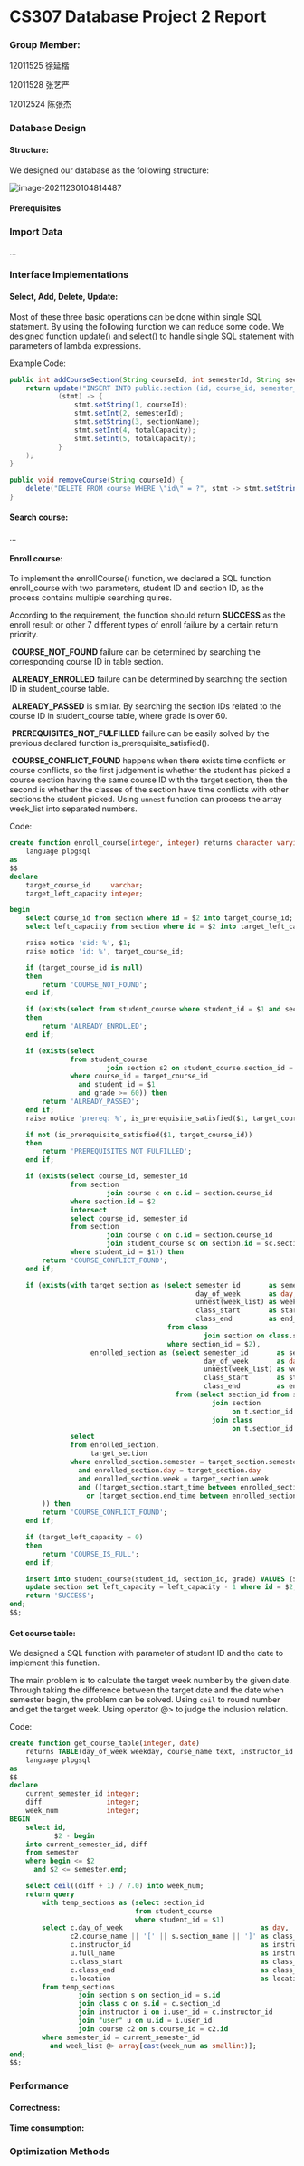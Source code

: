 # CS307 Database Project 2 Report

### Group Member:

12011525 徐延楷

12011528 张艺严

12012524 陈张杰



### Database Design

#### Structure:

We designed our database as the following structure:

![image-20211230104814487](E:\Sustech\Database\Project\DBProj2\SUSTechCS307Project\reportpics\image-20211230104814487.png)



#### Prerequisites





### Import Data

...





### Interface Implementations

#### Select, Add, Delete, Update:

Most of these three basic operations can be done within single SQL statement. By using the following function we can reduce some code. We designed function update() and select() to handle single SQL statement with parameters of lambda expressions.

Example Code:

```java
public int addCourseSection(String courseId, int semesterId, String sectionName, int totalCapacity) {
    return update("INSERT INTO public.section (id, course_id, semester_id, section_name, total_capacity, left_capacity) VALUES (DEFAULT, ?, ?, ?, ?, ?)",
            (stmt) -> {
                stmt.setString(1, courseId);
                stmt.setInt(2, semesterId);
                stmt.setString(3, sectionName);
                stmt.setInt(4, totalCapacity);
                stmt.setInt(5, totalCapacity);
            }
    );
}
```

```java
public void removeCourse(String courseId) {
    delete("DELETE FROM course WHERE \"id\" = ?", stmt -> stmt.setString(1, courseId));
}
```



#### Search course:

...



#### Enroll course:

To implement the enrollCourse() function, we declared a SQL function enroll_course with two parameters, student ID and section ID, as the process contains multiple searching quires.

According to the requirement, the function should return **SUCCESS** as the enroll result or other 7 different types of enroll failure by a certain return priority. 

​	**COURSE_NOT_FOUND** failure can be determined by searching the corresponding course ID in table section.

​	**ALREADY_ENROLLED** failure can be determined by searching the section ID in student_course table.

​	**ALREADY_PASSED** is similar. By searching the section IDs related to the course ID in student_course table, where grade is over 60.

​	**PREREQUISITES_NOT_FULFILLED** failure can be easily solved by the previous declared function is_prerequisite_satisfied().

​	**COURSE_CONFLICT_FOUND** happens when there exists time conflicts or course conflicts, so the first judgement is whether the student has picked a course section having the same course ID with the target section, then the second is whether the classes of the section have time conflicts with other sections the student picked. Using `unnest` function can process the array week_list into separated numbers.

Code:

```sql
create function enroll_course(integer, integer) returns character varying
    language plpgsql
as
$$
declare
    target_course_id     varchar;
    target_left_capacity integer;

begin
    select course_id from section where id = $2 into target_course_id;
    select left_capacity from section where id = $2 into target_left_capacity;

    raise notice 'sid: %', $1;
    raise notice 'id: %', target_course_id;

    if (target_course_id is null)
    then
        return 'COURSE_NOT_FOUND';
    end if;

    if (exists(select from student_course where student_id = $1 and section_id = $2))
    then
        return 'ALREADY_ENROLLED';
    end if;

    if (exists(select
               from student_course
                        join section s2 on student_course.section_id = s2.id
               where course_id = target_course_id
                 and student_id = $1
                 and grade >= 60)) then
        return 'ALREADY_PASSED';
    end if;
    raise notice 'prereq: %', is_prerequisite_satisfied($1, target_course_id);

    if not (is_prerequisite_satisfied($1, target_course_id))
    then
        return 'PREREQUISITES_NOT_FULFILLED';
    end if;

    if (exists(select course_id, semester_id
               from section
                        join course c on c.id = section.course_id
               where section.id = $2
               intersect
               select course_id, semester_id
               from section
                        join course c on c.id = section.course_id
                        join student_course sc on section.id = sc.section_id
               where student_id = $1)) then
        return 'COURSE_CONFLICT_FOUND';
    end if;

    if (exists(with target_section as (select semester_id       as semester,
                                              day_of_week       as day,
                                              unnest(week_list) as week,
                                              class_start       as start_time,
                                              class_end         as end_time
                                       from class
                                                join section on class.section_id = section.id
                                       where section_id = $2),
                    enrolled_section as (select semester_id       as semester,
                                                day_of_week       as day,
                                                unnest(week_list) as week,
                                                class_start       as start_time,
                                                class_end         as end_time
                                         from (select section_id from student_course where student_id = $1) as t
                                                  join section
                                                       on t.section_id = section.id
                                                  join class
                                                       on t.section_id = class.section_id)
               select
               from enrolled_section,
                    target_section
               where enrolled_section.semester = target_section.semester
                 and enrolled_section.day = target_section.day
                 and enrolled_section.week = target_section.week
                 and ((target_section.start_time between enrolled_section.start_time and enrolled_section.end_time)
                   or (target_section.end_time between enrolled_section.start_time and enrolled_section.end_time))
        )) then
        return 'COURSE_CONFLICT_FOUND';
    end if;

    if (target_left_capacity = 0)
    then
        return 'COURSE_IS_FULL';
    end if;

    insert into student_course(student_id, section_id, grade) VALUES ($1, $2, null);
    update section set left_capacity = left_capacity - 1 where id = $2;
    return 'SUCCESS';
end;
$$;
```



#### Get course table:

We designed a SQL function with parameter of student ID and the date to implement this function. 

The main problem is to calculate the target week number by the given date. Through taking the difference between the target date and the date when semester begin, the problem can be solved. Using `ceil` to round number and get the target week. Using operator @> to judge the inclusion relation.

Code:

```sql
create function get_course_table(integer, date)
    returns TABLE(day_of_week weekday, course_name text, instructor_id integer, instructor_name character varying, class_begin smallint, class_end smallint, location character varying)
    language plpgsql
as
$$
declare
    current_semester_id integer;
    diff                integer;
    week_num            integer;
BEGIN
    select id,
           $2 - begin
    into current_semester_id, diff
    from semester
    where begin <= $2
      and $2 <= semester.end;

    select ceil((diff + 1) / 7.0) into week_num;
    return query
        with temp_sections as (select section_id
                               from student_course
                               where student_id = $1)
        select c.day_of_week                                  as day,
               c2.course_name || '[' || s.section_name || ']' as class_name,
               c.instructor_id                                as instructor_id,
               u.full_name                                    as instructor_full_name,
               c.class_start                                  as class_begin,
               c.class_end                                    as class_end,
               c.location                                     as location
        from temp_sections
                 join section s on section_id = s.id
                 join class c on s.id = c.section_id
                 join instructor i on i.user_id = c.instructor_id
                 join "user" u on u.id = i.user_id
                 join course c2 on s.course_id = c2.id
        where semester_id = current_semester_id
          and week_list @> array[cast(week_num as smallint)];
end;
$$;
```



### Performance

#### Correctness:



#### Time consumption:



### Optimization Methods
